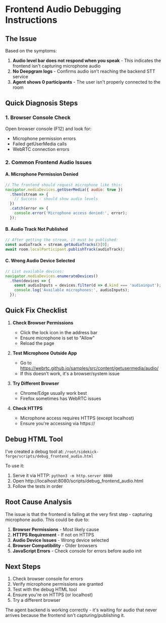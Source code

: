 # Frontend Audio Debugging Instructions

## The Issue
Based on the symptoms:
1. **Audio level bar does not respond when you speak** - This indicates the frontend isn't capturing microphone audio
2. **No Deepgram logs** - Confirms audio isn't reaching the backend STT service  
3. **Agent shows 0 participants** - The user isn't properly connected to the room

## Quick Diagnosis Steps

### 1. Browser Console Check
Open browser console (F12) and look for:
- Microphone permission errors
- Failed getUserMedia calls
- WebRTC connection errors

### 2. Common Frontend Audio Issues

#### A. Microphone Permission Denied
```javascript
// The frontend should request microphone like this:
navigator.mediaDevices.getUserMedia({ audio: true })
  .then(stream => {
    // Success - should show audio levels
  })
  .catch(error => {
    console.error('Microphone access denied:', error);
  });
```

#### B. Audio Track Not Published
```javascript
// After getting the stream, it must be published:
const audioTrack = stream.getAudioTracks()[0];
await room.localParticipant.publishTrack(audioTrack);
```

#### C. Wrong Audio Device Selected
```javascript
// List available devices:
navigator.mediaDevices.enumerateDevices()
  .then(devices => {
    const audioInputs = devices.filter(d => d.kind === 'audioinput');
    console.log('Available microphones:', audioInputs);
  });
```

## Quick Fix Checklist

1. **Check Browser Permissions**
   - Click the lock icon in the address bar
   - Ensure microphone is set to "Allow"
   - Reload the page

2. **Test Microphone Outside App**
   - Go to https://webrtc.github.io/samples/src/content/getusermedia/audio/
   - If this doesn't work, it's a browser/system issue

3. **Try Different Browser**
   - Chrome/Edge usually work best
   - Firefox sometimes has WebRTC issues

4. **Check HTTPS**
   - Microphone access requires HTTPS (except localhost)
   - Ensure you're accessing via https://

## Debug HTML Tool

I've created a debug tool at:
`/root/sidekick-forge/scripts/debug_frontend_audio.html`

To use it:
1. Serve it via HTTP: `python3 -m http.server 8080`
2. Open http://localhost:8080/scripts/debug_frontend_audio.html
3. Follow the tests in order

## Root Cause Analysis

The issue is that the frontend is failing at the very first step - capturing microphone audio. This could be due to:

1. **Browser Permissions** - Most likely cause
2. **HTTPS Requirement** - If not on HTTPS
3. **Audio Device Issues** - Wrong device selected
4. **Browser Compatibility** - Older browsers
5. **JavaScript Errors** - Check console for errors before audio init

## Next Steps

1. Check browser console for errors
2. Verify microphone permissions are granted
3. Test with the debug HTML tool
4. Ensure you're on HTTPS (or localhost)
5. Try a different browser

The agent backend is working correctly - it's waiting for audio that never arrives because the frontend isn't capturing/publishing it.